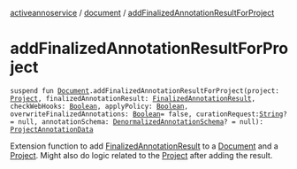 [activeannoservice](../index.md) / [document](index.md) / [addFinalizedAnnotationResultForProject](./add-finalized-annotation-result-for-project.md)

# addFinalizedAnnotationResultForProject

`suspend fun `[`Document`](-document/index.md)`.addFinalizedAnnotationResultForProject(project: `[`Project`](../project/-project/index.md)`, finalizedAnnotationResult: `[`FinalizedAnnotationResult`](../document.annotation/-finalized-annotation-result/index.md)`, checkWebHooks: `[`Boolean`](https://kotlinlang.org/api/latest/jvm/stdlib/kotlin/-boolean/index.html)`, applyPolicy: `[`Boolean`](https://kotlinlang.org/api/latest/jvm/stdlib/kotlin/-boolean/index.html)`, overwriteFinalizedAnnotations: `[`Boolean`](https://kotlinlang.org/api/latest/jvm/stdlib/kotlin/-boolean/index.html)` = false, curationRequest: `[`String`](https://kotlinlang.org/api/latest/jvm/stdlib/kotlin/-string/index.html)`? = null, annotationSchema: `[`DenormalizedAnnotationSchema`](../project.annotationschema/-denormalized-annotation-schema/index.md)`? = null): `[`ProjectAnnotationData`](-project-annotation-data/index.md)

Extension function to add [FinalizedAnnotationResult](../document.annotation/-finalized-annotation-result/index.md) to a [Document](-document/index.md) and a [Project](../project/-project/index.md). Might also do
logic related to the [Project](../project/-project/index.md) after adding the result.

